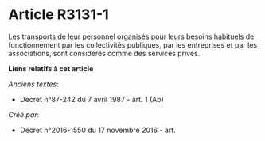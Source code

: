 # Article R3131-1

Les transports de leur personnel organisés pour leurs besoins habituels de fonctionnement par les collectivités publiques,
par les entreprises et par les associations, sont considérés comme des services privés.

**Liens relatifs à cet article**

_Anciens textes_:

  - Décret n°87-242 du 7 avril 1987 - art. 1 (Ab)

_Créé par_:

  - Décret n°2016-1550 du 17 novembre 2016 - art.
